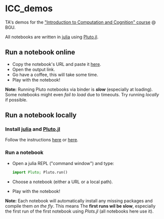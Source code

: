 # ICC_demos

TA's demos for the ["Introduction to Computation and Cognition" course](https://moodle2.bgu.ac.il/moodle/course/view.php?id=31934) @ BGU. 

All notebooks are written in [julia](https://julialang.org/) using [Pluto.jl](https://github.com/fonsp/Pluto.jl). 

## Run a notebook online

- Copy the notebook's URL and paste it [here](http://pluto-on-binder.glitch.me/). 
- Open the output link. 
- Go have a coffee, this will take some time. 
- Play with the notebook!

**Note:** Running Pluto notebooks via binder is ***slow*** (especially at loading). Some notebooks might even *fail to load* due to timeouts. Try running *locally* if possible. 


## Run a notebook locally

### Install [julia](https://julialang.org/) and [Pluto.jl](https://github.com/fonsp/Pluto.jl)

Follow the instructions [here](https://www.youtube.com/watch?v=OOjKEgbt8AI) or [here](https://github.com/fonsp/Pluto.jl#Installation). 

### Run a notebook

- Open a julia REPL ("command window") and type: 

    ```julia
    import Pluto; Pluto.run()
    ```

- Choose a notebook (either a URL or a local path). 
- Play with the notebook!

**Note:** Each notebook will automatically install any missing packages and compile them *on the fly*. This means The **first runs wil be slow**, especially the first run of the first notebook using *Plots.jl* (all notebooks here use it). 
